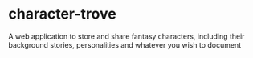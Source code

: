 # character-trove
A web application to store and share fantasy characters, including their background stories, personalities and whatever you wish to document
